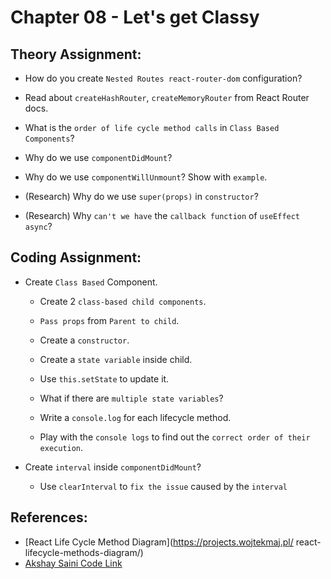 
# Chapter 08 - Let's get Classy

## Theory Assignment:

- How do you create `Nested Routes react-router-dom` configuration?

- Read about `createHashRouter`, `createMemoryRouter` from React Router docs.

- What is the `order of life cycle method calls` in `Class Based Components`?

- Why do we use `componentDidMount`?

- Why do we use `componentWillUnmount`? Show with `example`.

- (Research) Why do we use `super(props)` in `constructor`?

- (Research) Why `can't we have` the `callback function` of `useEffect async`?

## Coding Assignment:

- Create `Class Based` Component.

  - Create 2 `class-based child components`.

  - `Pass props` from `Parent to child`.

  - Create a `constructor`.

  - Create a `state variable` inside child.

  - Use `this.setState` to update it.

  - What if there are `multiple state variables`?

  - Write a `console.log` for each lifecycle method.

  - Play with the `console logs` to find out the `correct order of their execution`.

- Create `interval` inside `componentDidMount`?

  - Use `clearInterval` to `fix the issue` caused by the `interval`

## References:

- [React Life Cycle Method Diagram](https://projects.wojtekmaj.pl/
  react-lifecycle-methods-diagram/)
- [Akshay Saini Code Link](https://bitbucket.org/namastedev/namaste-react-live/src/master/)
